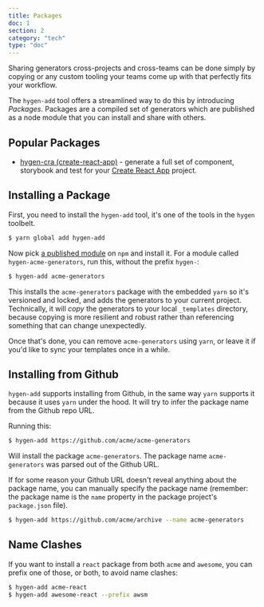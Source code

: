 ```yaml
---
title: Packages
doc: 1
section: 2
category: "tech"
type: "doc"
---
```


Sharing generators cross-projects and cross-teams can be done simply by copying or any custom tooling your teams come up with that perfectly fits your workflow.

The `hygen-add` tool offers a streamlined way to do this by introducing _Packages_. Packages are a compiled set of generators which are published as a node module that you can install and share with others.

## Popular Packages

* [hygen-cra (create-react-app)](https://github.com/jondot/hygen-CRA) - generate a full set of component, storybook and test for your [Create React App](https://github.com/facebook/create-react-app) project.

## Installing a Package

First, you need to install the `hygen-add` tool, it's one of the tools in the `hygen` toolbelt.

```bash
$ yarn global add hygen-add
```

Now pick [a published module](https://www.npmjs.com/search?q=hygen-) on `npm` and install it. For a module called `hygen-acme-generators`, run this, without the prefix `hygen-`:

```bash
$ hygen-add acme-generators
```

This installs the `acme-generators` package with the embedded `yarn` so it's versioned and locked, and adds the generators to your current project. Technically, it will _copy_ the generators to your local `_templates` directory, because copying is more resilient and robust rather than referencing something that can change unexpectedly.

Once that's done, you can remove `acme-generators` using `yarn`, or leave it if you'd like to sync your templates once in a while.

## Installing from Github

`hygen-add` supports installing from Github, in the same way `yarn` supports it because it uses `yarn` under the hood. It will try to infer the package name from the Github repo URL.

Running this:

```bash
$ hygen-add https://github.com/acme/acme-generators
```

Will install the package `acme-generators`. The package name `acme-generators` was parsed out of the Github URL.

If for some reason your Github URL doesn't reveal anything about the package name, you can manually specify the package name (remember: the package name is the `name` property in the package project's `package.json` file).

```bash
$ hygen-add https://github.com/acme/archive --name acme-generators
```

## Name Clashes

If you want to install a `react` package from both `acme` and `awesome`, you can prefix one of those, or both, to avoid name clashes:

```bash
$ hygen-add acme-react
$ hygen-add awesome-react --prefix awsm
```
